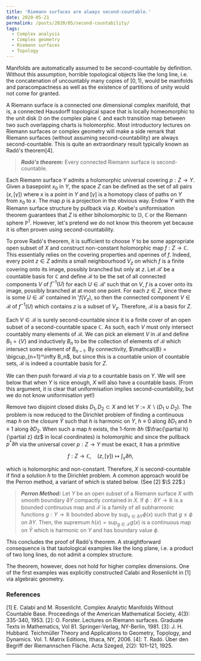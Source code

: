```yaml
---
title: 'Riemann surfaces are always second-countable.'
date: 2020-05-21
permalink: /posts/2020/05/second-countability/
tags:
  - Complex analysis
  - Complex geometry
  - Riemann surfaces
  - Topology
---
```


Manifolds are automatically assumed to be second-countable by definition. Without this assumption, horrible topological objects like the long line, i.e. the concatenation of uncountably many copies of $[0,1)$, would be manifolds and paracompactness as well as the existence of partitions of unity would not come for granted.

A Riemann surface is a connected one dimensional complex manifold, that is, a connected Hausdorff topological space that is locally homeomorphic to the unit disk $\mathbb{D}$ on the complex plane $\mathbb{C}$ and each transition map between two such overlapping charts is holomorphic. Most introductory lectures on Riemann surfaces or complex geometry will make a side remark that Riemann surfaces (without assuming second-countability) are always second-countable. This is quite an extraordinary result typically known as Radó's theorem[4].

> **_Radó's theorem:_** Every connected Riemann surface is second-countable.

Each Riemann surface $Y$ admits a holomorphic universal covering $p: Z \to Y$. Given a basepoint $x_0$ in $Y$, the space $Z$ can be defined as the set of all pairs $(x,[\gamma])$ where $x$ is a point in $Y$ and $[\gamma]$ is a homotopy class of paths on $Y$ from $x_0$ to $x$. The map $p$ is a projection in the obvious way. Endow $Y$ with the Riemann surface structure by pullback via $p$. Koebe's uniformisation theorem guarantees that $Z$ is either biholomorphic to $\mathbb{D}$, $\mathbb{C}$ or the Riemann sphere $\mathbb{P}^1$. However, let's pretend we do not know this theorem yet because it is often proven using second-countability.

To prove Radó's theorem, it is sufficient to choose $Y$ to be some appropriate open subset of $X$ and construct non-constant holomorphic map $f : Z \to \mathbb{C}$. This essentially relies on the covering properties and opennes of $f$. Indeed, every point $z \in Z$ admits a small neighbourhood $V_z$ on which $f$ is a finite covering onto its image, possibly branched but only at $z$. Let $\mathcal{B}'$ be a countable basis for $\mathbb{C}$ and define $\mathcal{B}$ to be the set of all connected components $V$ of $f^{-1}(U)$ for each $U \in \mathcal{B}'$ such that on $V$, $f$ is a cover onto its image, possibly branched at at most one point. For each $z \in Z$, since there is some $U \in \mathcal{B}'$ contained in '$f(V_z)$, so then the connected component $V \in \mathcal{B}$ of $f^{-1}(U)$ which contains $z$ is a subset of $V_z$. Therefore, $\mathcal{B}$ is a basis for $Z$.

Each $V \in \mathcal{B}$ is surely second-countable since it is a finite cover of an open subset of a second-countable space $\mathbb{C}$. As such, each $V$ must only intersect countably many elements of $\mathcal{B}$. We can pick an element $V$ in $\mathcal{B}$ and define $B_1 = \{V\}$ and inductively $B_n$ to be the collection of elements of $\mathcal{B}$ which intersect some element of $B_{n-1}$. By connectivity, $\mathcal{B} = \bigcup_{n=1}^\infty B_n$, but since this is a countable union of countable sets, $\mathcal{B}$ is indeed a countable basis for $Z$.

We can then push forward $\mathcal{B}$ via $p$ to a countable basis on $Y$. We will see below that when $Y$ is nice enough, $X$ will also have a countable basis. (From this argument, it is clear that uniformisation implies second-countability, but we do not know uniformisation yet!)

Remove two disjoint closed disks $D_1, D_2 \subset X$ and let $Y := X \backslash (D_1 \cup D_2)$. The problem is now reduced to the Dirichlet problem of finding a continuous map $h$ on the closure $\bar{Y}$ such that $h$ is harmonic on $Y$, $h \equiv 0$ along $\partial D_1$ and $h \equiv 1$ along $\partial D_2$. When such a map $h$ exists, the 1-form $\partial h$ ($\frac{\partial h}{\partial z} dz$ in local coordinates) is holomorphic and since the pullback $p^* \partial h$ via the universal cover $p: Z \to Y$ must be exact, it has a primitive

$$
f : Z \to \mathbb{C}, \quad (z,[\gamma]) \mapsto \int_\gamma \partial h,
$$

which is holomorphic and non-constant. Therefore, $X$ is second-countable if find a solution $h$ to the Dirichlet problem. A common approach would be the Perron method, a variant of which is stated below. (See [2] $\S 22$.)

> **_Perron Method:_** Let $Y$ be an open subset of a Riemann surface $X$ with smooth boundary $\partial Y$ compactly contained in $X$. If $\phi: \partial Y \to \mathbb{R}$ is a bounded continuous map and $\mathcal{F}$ is a family of all subharmonic functions $g: Y \to \mathbb{R}$ bounded above by $\sup_{x \in \partial Y} \phi(x)$ such that $g \leq \phi$ on $\partial Y$. Then, the supremum $h(x) = \sup_{g \in \mathcal{F}} g(x)$ is a continuous map on $\bar{Y}$ which is harmonic on $Y$ and has boundary value $\phi$.

This concludes the proof of Radó's theorem. A straightforward consequence is that tautological examples like the long plane, i.e. a product of two long lines, do not admit a complex structure.

The theorem, however, does not hold for higher complex dimensions. One of the first examples was explicitly constructed Calabi and Rosenlicht in [1] via algebraic geometry.

### References
[1] E. Calabi and M. Rosenlicht. Complex Analytic Manifolds Without Countable Base. Proceedings of the American Mathematical Society, 4(3): 335-340, 1953.
[2]: O. Forster. Lectures on Riemann surfaces. Graduate Texts in Mathematics, Vol 81. Springer-Verlag, NY-Berlin, 1981.
[3]: J. H. Hubbard. Teichmüller Theory and Applications to Geometry, Topology, and Dynamics. Vol. 1. Matrix Editions, Ithaca, NY, 2006.
[4]: T. Radó. Über den Begriff der Riemannschen Fläche. Acta Szeged, 2(2): 101–121, 1925.

------
